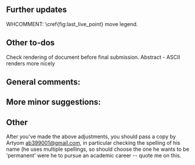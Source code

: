 ## Further updates
<!-- - Rasterise dead points figure to reduce loading time -->
<!--     - No easy way to do this, but skipped plotting dead points underneath live points to reduce number of artists -->

<!-- - Explanation for uncertainties in endpoint estimate -->

<!-- WHCOMMENT: How sure are we of this statement? I agree nested sampling is slower than gradient descent at maximising, but it still converges exponentially. What is the approximation of \cref{eq:xf} in this instance? -->

<!-- WHCOMMENT: Is it worth hiding all these big results in the appendix -- it's not that long, and I think readers must read it to pace themselves through the maximum arguments? -->

<!-- WHCOMMENT: $P(\log\mathcal{L})$ for the dead points? -->

<!-- WHCOMMENT: maxmimum $(n)$ iteration notation? -->

WHCOMMENT: \cref{fig:last_live_point} move legend.

## Other to-dos
Check rendering of document before final submission.
Abstract - ASCII renders more nicely 

## General comments:

<!-- 1) You should expand the citation list. Buchner's review is an excellent source (and should also be cited alongside Ashton): -->

<!-- https://arxiv.org/abs/2101.09675 -->

<!-- In particular you should cite anything which looks relevant from the 'Theory' section in 4. -->

<!-- 2) The abstract and conclusion should also mention that we have a detailed discussion of the anatomy of nested sampling, and present new analytic results for understanding this. -->

<!-- 4) 4.2 should have a few sentences indicating that whilst a more complete Bayesian approach might be possible, as we wish this to be done at run-time we opt for a more pragmatic method for estimating the end point. -->
<!-- 3) is it possible to put the dead points onto Figures 3 & 4? This would be a horizontal line in the former, and something power-law/exponential in the latter, continuously connected to the peak of the live point distribution -->

## More minor suggestions:
<!-- - When you make the statement 'the remaining live points are then killed off one-by-one', could you emphasise that this is quantitatively equivalent to the phrasing of the existing literature (which treats the evidence in the final live points separately), but qualitatively neater (cite the dynesty paper here). -->
<!-- - Is it possible to have some line pairing the axvlines in the lower panel with the corresponding upper panels (in analogy with Figure 3) -->
<!-- - Mention Skilling's paper when discussing uncertainties in evidence at end of section 2 -->
<!-- - In Figure 2, can we colour the successive live points in different colours (as in the original plot) -->
<!-- - eq (22) -- can we label this something other than $\beta^*$ -- I would rather call the Habeck temperature $\beta^*$, since in the end this is our concluded best temperature -->
<!-- - "Define a likelihood normalised": sentence fragment -->
<!-- - Section 3: don't begin paragraph with Hence -->
<!-- - unique for estimating -> unique in its estimation of -->
<!-- - At equation (8) you should mention the connection to equation (6) -->
<!-- - In most instances where you say nlive, I would switch this to n_i, to emphasise that these methods are just as valid for dynamic nested sampling -->
<!-- - I like your arguments at the end of section 3.2. These should be in display equations rather than inline. -->
<!-- - (27) could we refer to T{impl} as f_\mathrm{sampler}: -->
<!-- https://github.com/williamjameshandley/talks/raw/kcl_2023/will_handley_kcl_2023.pdf -->
<!-- it was rightly pointed out to me by Torsten Ensslin that (27) is not dimensionally consistent! You can also cite Will Handley "The scaling frontier of nested sampling" (Nov 2023) in prep alongside that talk. -->

## Other
<!-- I didn't spot many typos, but ideally you should run this through LanguageTool (overleaf plugin) or equivalent -->

After you've made the above adjustments, you should pass a copy by Artyom <ab399001@gmail.com>, in particular checking the spelling of his name (he uses multiple spellings, so should choose the one he wants to be 'permanent' were he to pursue an academic career -- quote me on this.

